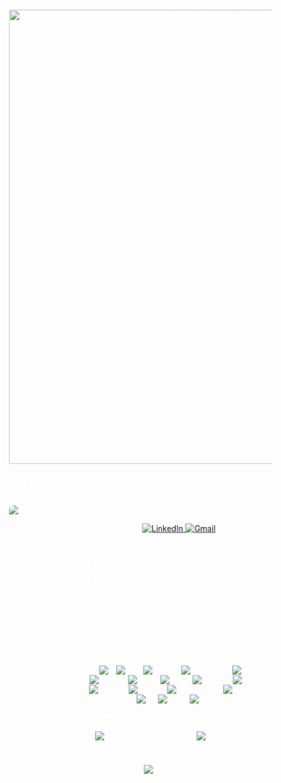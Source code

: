 <div style="background-image: url('Gemini_Generated_Image_jo331pjo331pjo33.png'); background-size: cover; background-position: center; padding: 20px; border-radius: 10px; color: white;">

<div align="center">
  <img src="https://github.com/Ash-26-J/prof/blob/main/gitcat2.png?raw=true" alt="Hi there, I'm Ashish! Welcome to my profile." width="800"/>
  
  <h3 style="color: white;">A passionate developer and cybersecurity enthusiast</h3>
</div>

<div style="display: flex; gap: 20px; margin-top: 20px;">
    
  <div style="flex-shrink: 0; width: 25%;">
        <img src="Gemini_Generated_Image_si88rvsi88rvsi88.png" alt="Profile Left Decoration" style="max-width: 100%; height: auto; border-radius: 8px; margin-top: 10px;">
    </div>

  <div style="flex-grow: 1;">

    ### 🌐 Connect with Me
  <p align="center">
          <a href="https://www.linkedin.com/in/your-linkedin-profile" target="_blank">
            <img src="https://img.shields.io/badge/LinkedIn-0077B5?style=for-the-badge&logo=linkedin&logoColor=white" alt="LinkedIn">
          </a>
          <a href="mailto:josephashish2025@gmail.com" target="_blank">
            <img src="https://img.shields.io/badge/Gmail-D14836?style=for-the-badge&logo=gmail&logoColor=white" alt="Gmail">
          </a>
        </p>
        
        ### 🚀 About Me
  <ul style="list-style-type: none; padding-left: 0;">
          <li>🔭 I'm currently working on **implementing AI/ML in the cybersecurity domain**.</li>
          <li>🌱 I'm currently diving into full-stack development.</li>
          <li>👯 I'm always looking to collaborate on **innovative projects that challenge my limits**.</li>
          <li>⚡ **Fun Fact:** I have a huge collection of unread books, but still can't stop buying more!</li>
        </ul>

        ### 🛠️ Languages and Tools
  <div align="center">
          <img src="https://img.shields.io/badge/C-A8B9CC?style=for-the-badge&logo=c&logoColor=white" alt="C">
          <img src="https://img.shields.io/badge/C++-00599C?style=for-the-badge&logo=c%2B%2B&logoColor=white" alt="C++">
          <img src="https://img.shields.io/badge/Python-3776AB?style=for-the-badge&logo=python&logoColor=white" alt="Python">
          <img src="https://img.shields.io/badge/JavaScript-F7DF1E?style=for-the-badge&logo=javascript&logoColor=black" alt="JavaScript">
          <img src="https://img.shields.io/badge/Java-007396?style=for-the-badge&logo=java&logoColor=white" alt="Java">
          <img src="https://img.shields.io/badge/HTML5-E34F26?style=for-the-badge&logo=html5&logoColor=white" alt="HTML5">
          <img src="https://img.shields.io/badge/CSS3-1572B6?style=for-the-badge&logo=css3&logoColor=white" alt="CSS3">
          <img src="https://img.shields.io/badge/React-61DAFB?style=for-the-badge&logo=react&logoColor=black" alt="React">
          <img src="https://img.shields.io/badge/Node.js-339933?style=for-the-badge&logo=node.js&logoColor=white" alt="Node.js">
          <img src="https://img.shields.io/badge/Docker-2496ED?style=for-the-badge&logo=docker&logoColor=white" alt="Docker">
          <img src="https://img.shields.io/badge/FastAPI-009688?style=for-the-badge&logo=fastapi&logoColor=white" alt="FastAPI">
          <img src="https://img.shields.io/badge/MySQL-4479A1?style=for-the-badge&logo=mysql&logoColor=white" alt="MySQL">
          <img src="https://img.shields.io/badge/PostgreSQL-316192?style=for-the-badge&logo=postgresql&logoColor=white" alt="PostgreSQL">
          <img src="https://img.shields.io/badge/MongoDB-47A248?style=for-the-badge&logo=mongodb&logoColor=white" alt="MongoDB">
          <img src="https://img.shields.io/badge/Git-F05032?style=for-the-badge&logo=git&logoColor=white" alt="Git">
          <img src="https://img.shields.io/badge/Linux-FCC624?style=for-the-badge&logo=linux&logoColor=black" alt="Linux">
          <img src="https://img.shields.io/badge/Figma-F24E1E?style=for-the-badge&logo=figma&logoColor=white" alt="Figma">
        </div>

        ### 📊 My GitHub Stats
  <p align="center">
          <img src="https://github-readme-stats.vercel.app/api?username=Ash-26-J&show_icons=true&theme=dark" alt="Ash-26-J's GitHub stats" />
          <img src="https://github-readme-stats.vercel.app/api/top-langs/?username=Ash-26-J&layout=compact&theme=dark" alt="Top Languages" />
        </p>

        ### ✨ GitHub Trophies
  <p align="center">
          <img src="https://github-profile-trophy.vercel.app/?username=Ash-26-J&theme=dark&no-frame=true&no-bg=true" alt="GitHub Trophies" />
        </p>

  </div>
</div>

</div>
